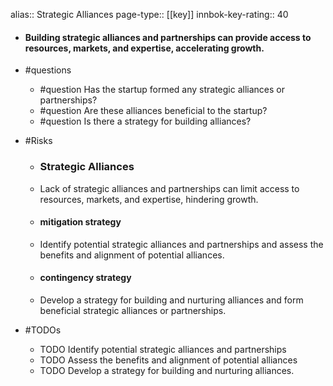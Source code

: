 alias:: Strategic Alliances
page-type:: [[key]]
innbok-key-rating:: 40
- #### Building strategic alliances and partnerships can provide access to resources, markets, and expertise, accelerating growth.
- #questions
  - #question Has the startup formed any strategic alliances or partnerships?
  - #question Are these alliances beneficial to the startup?
  - #question Is there a strategy for building alliances?
- #Risks

  - ### Strategic Alliances
  - Lack of strategic alliances and partnerships can limit access to resources, markets, and expertise, hindering growth.
  - #### mitigation strategy
  - Identify potential strategic alliances and partnerships and assess the benefits and alignment of potential alliances.
  - #### contingency strategy
  - Develop a strategy for building and nurturing alliances and form beneficial strategic alliances or partnerships.
- #TODOs
  - TODO Identify potential strategic alliances and partnerships
  - TODO  Assess the benefits and alignment of potential alliances
  - TODO  Develop a strategy for building and nurturing alliances.


